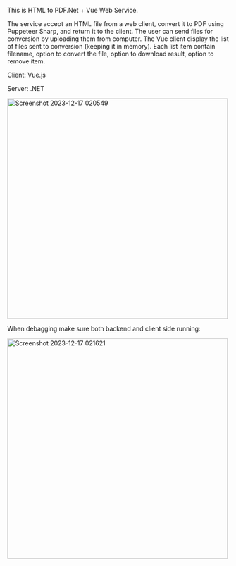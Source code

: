 This is HTML to PDF.Net + Vue Web Service.

The service accept an HTML file from a web client, convert it to PDF using Puppeteer Sharp, and return it to the client.
The user can send files for conversion by uploading them from computer. 
The Vue client display the list of files sent to conversion (keeping it in memory). 
Each list item contain filename, option to convert the file, option to download result, option to remove item.

Client: Vue.js

Server: .NET

<img width="500" alt="Screenshot 2023-12-17 020549" src="https://github.com/dmitriimadden/HTML-TO-PDF-NET/assets/59518264/d648d9d2-c16a-4852-a925-72c7258c070d">

When debagging make sure both backend and client side running: 

<img width="500" alt="Screenshot 2023-12-17 021621" src="https://github.com/dmitriimadden/HTML-TO-PDF-NET/assets/59518264/c7cd0ccb-a0a1-4496-8467-18a28d68a00a">
